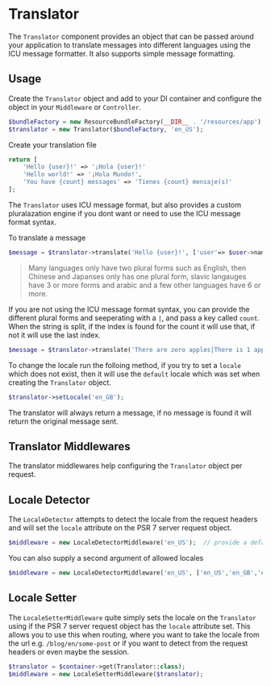 # Translator

The `Translator` component provides an object that can be passed around your application to translate messages into different languages using the ICU message formatter. It also supports simple message formatting.

## Usage

Create the `Translator` object and add to your DI container and configure the object in your `Middleware` or `Controller`. 

```php
$bundleFactory = new ResourceBundleFactory(__DIR__ . '/resources/app'); 
$translator = new Translator($bundleFactory, 'en_US');
```

Create your translation file

```php
return [
    'Hello {user}!' => '¡Hola {user}!'
    'Hello world!' => '¡Hola Mundo!',
    'You have {count} messages' => 'Tienes {count} mensaje(s)'
];
```

The `Translator` uses ICU message format, but also provides a custom pluralazation engine if you dont want or need to use the ICU message format syntax.

To translate a message

```php
$message = $translator->translate('Hello {user}!', ['user'=> $user->name]); // Hallo Jim
```

> Many languages only have two plural forms such as English, then Chinese and Japanses only has one plural form, slavic langauges have 3 or more forms and arabic and a few other languages have 6 or more.

If you are not using the ICU message format syntax, you can provide the different plural forms and seeperating with a `|`, and pass a key called `count`. When the string is split, if the index is found for the count it will use that, if not it will use the last index. 

```php
$message = $translator->translate('There are zero apples|There is 1 apple|There are {count} apples', ['count'=> count($apples)]); 
```

To change the locale run the folloing method, if you try to set a `locale` which does not exist, then it will use the `default` locale which was set when creating the `Translator` object.

```php
$translator->setLocale('en_GB');
```

The translator will always return a message, if no message is found it will return the original message sent.

## Translator Middlewares

The translator middlewares help configuring the `Translator` object per request.

## Locale Detector

The `LocaleDetector` attempts to detect the locale from the request headers and will set the `locale` attribute on the PSR 7 server request object.

```php
$middleware = new LocaleDetectorMiddleware('en_US');  // provide a default locale
```

You can also supply a second argument of allowed locales

```php
$middleware = new LocaleDetectorMiddleware('en_US', ['en_US','en_GB','es_MX','es_ES']); 
```

## Locale Setter

The `LocaleSetterMiddleware` quite simply sets the locale on the `Translator` using if the PSR 7 server request object has the  `locale` attribute  set. This allows you to use this when routing, where you want to take the locale from the url e.g. `/blog/en/some-post` or if you want to detect from the request headers or even maybe the session.

```php
$translator = $container->get(Translator::class);
$middleware = new LocaleSetterMiddleware($translator); 
```
